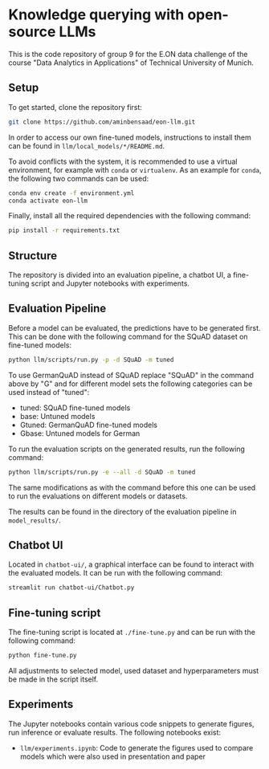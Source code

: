 # Knowledge querying with open-source LLMs

This is the code repository of group 9 for the E.ON data challenge of the
course "Data Analytics in Applications" of Technical University of Munich.

## Setup

To get started, clone the repository first:

```sh
git clone https://github.com/aminbensaad/eon-llm.git
```

In order to access our own fine-tuned models, instructions to install them
can be found in `llm/local_models/*/README.md`.

To avoid conflicts with the system, it is recommended to use a virtual environment,
for example with `conda` or `virtualenv`.
As an example for `conda`, the following two commands can be used:

```sh
conda env create -f environment.yml
conda activate eon-llm
```

Finally, install all the required dependencies with the following command:

```sh
pip install -r requirements.txt
```

## Structure

The repository is divided into an evaluation pipeline, a chatbot UI,
a fine-tuning script and Jupyter notebooks with experiments.

## Evaluation Pipeline

Before a model can be evaluated, the predictions have to be generated first.
This can be done with the following command for the SQuAD dataset on
fine-tuned models:

```sh
python llm/scripts/run.py -p -d SQuAD -m tuned
```

To use GermanQuAD instead of SQuAD replace "SQuAD" in the command above by "G"
and for different model sets the following categories can be used instead of "tuned":

- tuned: SQuAD fine-tuned models
- base: Untuned models
- Gtuned: GermanQuAD fine-tuned models
- Gbase: Untuned models for German

To run the evaluation scripts on the generated results, run the following command:

```sh
python llm/scripts/run.py -e --all -d SQuAD -m tuned
```

The same modifications as with the command before this one can be used to run
the evaluations on different models or datasets.

The results can be found in the directory of the evaluation pipeline in `model_results/`.

## Chatbot UI

Located in `chatbot-ui/`, a graphical interface can be found to interact with the
evaluated models.
It can be run with the following command:

```sh
streamlit run chatbot-ui/Chatbot.py
```

## Fine-tuning script

The fine-tuning script is located at `./fine-tune.py` and can be run with the
following command:

```sh
python fine-tune.py
```

All adjustments to selected model, used dataset and hyperparameters must be made
in the script itself.

## Experiments

The Jupyter notebooks contain various code snippets to generate figures, run
inference or evaluate results.
The following notebooks exist:

- `llm/experiments.ipynb`: Code to generate the figures used to compare models
                           which were also used in presentation and paper
